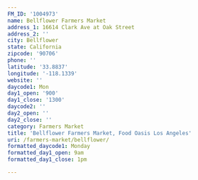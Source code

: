 ```yaml
---
FM_ID: '1004973'
name: Bellflower Farmers Market
address_1: 16614 Clark Ave at Oak Street
address_2: ''
city: Bellflower
state: California
zipcode: '90706'
phone: ''
latitude: '33.8837'
longitude: '-118.1339'
website: ''
daycode1: Mon
day1_open: '900'
day1_close: '1300'
daycode2: ''
day2_open: ''
day2_close: ''
category: Farmers Market
title: 'Bellflower Farmers Market, Food Oasis Los Angeles'
uri: /farmers-market/bellflower/
formatted_daycode1: Monday
formatted_day1_open: 9am
formatted_day1_close: 1pm

---
```


